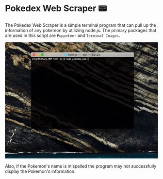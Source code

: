 # Pokedex Web Scraper 📟

The Pokedex Web Scraper is a simple terminal program that can pull up the information of any pokemon by utilizing node.js. The primary packages that are used in this script are ```Puppeteer``` and ```Terminal Images```.

![](PokeDex-Terminal.gif)

Also, if the Pokemon's name is mispelled the program may not successfully display the Pokemon's information.

